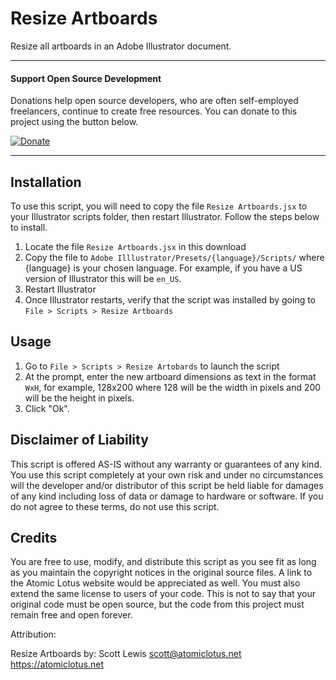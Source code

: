 # Resize Artboards
                       
Resize all artboards in an Adobe Illustrator document.

***
#### Support Open Source Development

Donations help open source developers, who are often self-employed freelancers, continue to create free resources. You can donate to this project using the button below.

[![Donate](https://img.shields.io/badge/Donate-PayPal-green.svg)](https://www.paypal.com/cgi-bin/webscr?cmd=_s-xclick&hosted_button_id=SZQVVSQDZS75A)

***

## Installation

To use this script, you will need to copy the file `Resize Artboards.jsx` to your Illustrator scripts folder, then restart Illustrator. Follow the steps below to install.

1. Locate the file `Resize Artboards.jsx` in this download
2. Copy the file to `Adobe Illlustrator/Presets/{language}/Scripts/` where {language} is your chosen language. For example, if you have a US version of Illustrator this will be `en_US`.
3. Restart Illustrator
4. Once Illustrator restarts, verify that the script was installed by going to `File > Scripts > Resize Artboards`

## Usage

1. Go to `File > Scripts > Resize Artobards` to launch the script
2. At the prompt, enter the new artboard dimensions as text in the format `WxH`, for example, 128x200 where 128 will be the width in pixels and 200 will be the height in pixels.
3. Click "Ok".

## Disclaimer of Liability

This script is offered AS-IS without any warranty or guarantees of any kind. You use this script completely at your own risk and under no circumstances will the developer and/or distributor of this script be held liable for damages of any kind including loss of data or damage to hardware or software. If you do not agree to these terms, do not use this script.

## Credits

You are free to use, modify, and distribute this script as you see fit as long as you maintain the copyright notices in the original source files. A link to the Atomic Lotus website would be appreciated as well. You must also extend the same license to users of your code. This is not to say that your original code must be open source, but the code from this project must remain free and open forever.

Attribution:

Resize Artboards by:
Scott Lewis <scott@atomiclotus.net>
https://atomiclotus.net

